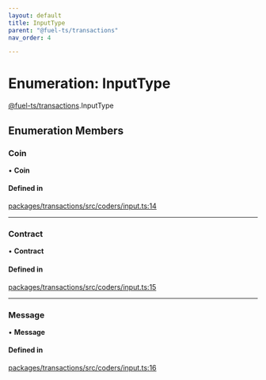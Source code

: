 ```yaml
---
layout: default
title: InputType
parent: "@fuel-ts/transactions"
nav_order: 4

---
```


# Enumeration: InputType

[@fuel-ts/transactions](../index.md).InputType

## Enumeration Members

### Coin

• **Coin**

#### Defined in

[packages/transactions/src/coders/input.ts:14](https://github.com/FuelLabs/fuels-ts/blob/master/packages/transactions/src/coders/input.ts#L14)

___

### Contract

• **Contract**

#### Defined in

[packages/transactions/src/coders/input.ts:15](https://github.com/FuelLabs/fuels-ts/blob/master/packages/transactions/src/coders/input.ts#L15)

___

### Message

• **Message**

#### Defined in

[packages/transactions/src/coders/input.ts:16](https://github.com/FuelLabs/fuels-ts/blob/master/packages/transactions/src/coders/input.ts#L16)
